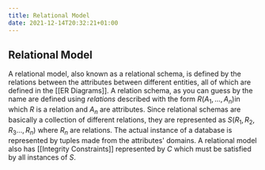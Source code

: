 ```yaml
---
title: Relational Model
date: 2021-12-14T20:32:21+01:00
---
```

## Relational Model
A relational model, also known as a relational schema, is defined by the relations between the attributes between different entities, all of which are defined in the [[ER Diagrams]]. A relation schema, as you can guess by the name are defined using *relations* described with the form $R(A_1,...,A_n)$in which $R$ is a relation and $A_n$ are attributes.  Since relational schemas are basically a collection of different relations, they are represented as $S(R_1, R_2, R_3 ..., R_n)$ where $R_n$ are relations. The actual instance of a database is represented by tuples made from the attributes' domains. A relational model also has [[Integrity Constraints]] represented by $C$ which must be satisfied by all instances of *S*.